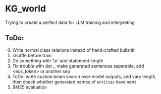 # KG_world
Trying to create a perfect data for LLM training and interpreting

## ToDo:
0. Write normal class relations instead of hand-crafted bullshit
1. shuffle before train
2. Do something with '\n' and statement length
3. Fix trouble with dot ., make generated sentences separable, add <eos_token> or another sep
4. ToDo: write custom beam search over model outputs, and vary length, then check whether generated names of `entities` have sens
5. BM25 evaluation